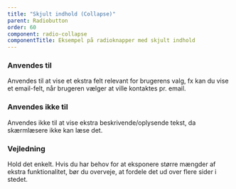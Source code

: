 ```yaml
---
title: "Skjult indhold (Collapse)"
parent: Radiobutton
order: 60
component: radio-collapse
componentTitle: Eksempel på radioknapper med skjult indhold
---
```


### Anvendes til

Anvendes til at vise et ekstra felt relevant for brugerens valg, fx kan du vise et email-felt, når brugeren vælger at ville kontaktes pr. email.

### Anvendes ikke til

Anvendes ikke til at vise ekstra beskrivende/oplysende tekst, da skærmlæsere ikke kan læse det.

### Vejledning                

Hold det enkelt. Hvis du har behov for at eksponere større mængder af ekstra funktionalitet, bør du overveje, at fordele det ud over flere sider i stedet.
